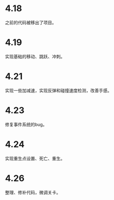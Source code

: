 # 4.18

之前的代码被移出了项目。

# 4.19

实现基础的移动、跳跃、冲刺。

# 4.21

实现一些加减速，实现反弹和碰撞速度检测，改善手感。

# 4.23

修复事件系统的bug。

# 4.24

实现重生点设置、死亡、重生。

# 4.26

整理、修补代码，微调关卡。